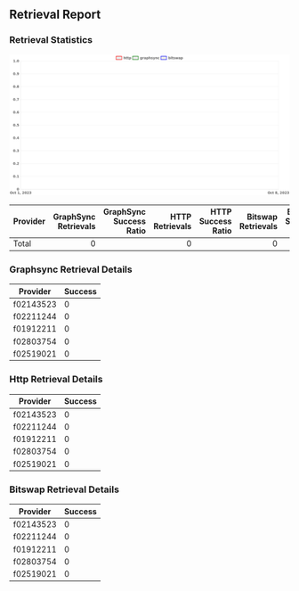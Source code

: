 ## Retrieval Report
### Retrieval Statistics
<img src="https://raw.githubusercontent.com/data-preservation-programs/filplus-checker-assets/main/filecoin-project/filecoin-plus-large-datasets/issues/2116/1696135421508.png"/>

| Provider | GraphSync Retrievals | GraphSync Success Ratio | HTTP Retrievals | HTTP Success Ratio | Bitswap Retrievals | Bitswap Success Ratio |
| :------- | -------------------: | ----------------------: | --------------: | -----------------: | -----------------: | --------------------: |
| Total    |                    0 |                         |               0 |                    |                  0 |                       |

### Graphsync Retrieval Details
| Provider  | Success |
| --------- | ------- |
| f02143523 | 0       |
| f02211244 | 0       |
| f01912211 | 0       |
| f02803754 | 0       |
| f02519021 | 0       |

### Http Retrieval Details
| Provider  | Success |
| --------- | ------- |
| f02143523 | 0       |
| f02211244 | 0       |
| f01912211 | 0       |
| f02803754 | 0       |
| f02519021 | 0       |

### Bitswap Retrieval Details
| Provider  | Success |
| --------- | ------- |
| f02143523 | 0       |
| f02211244 | 0       |
| f01912211 | 0       |
| f02803754 | 0       |
| f02519021 | 0       |
